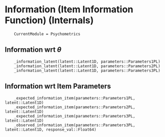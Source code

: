 # Information (Item Information Function) (Internals)

```@meta
    CurrentModule = Psychometrics
```

## Information wrt $\theta$

```@docs
    _information_latent(latent::Latent1D, parameters::Parameters1PL)
    _information_latent(latent::Latent1D, parameters::Parameters2PL)
    _information_latent(latent::Latent1D, parameters::Parameters3PL)
```

## Information wrt Item Parameters

```@docs
    _expected_information_item(parameters::Parameters1PL, latent::Latent1D)
    _expected_information_item(parameters::Parameters2PL, latent::Latent1D)
    _expected_information_item(parameters::Parameters3PL, latent::Latent1D)
    _observed_information_item(parameters::Parameters3PL, latent::Latent1D, response_val::Float64)
```
